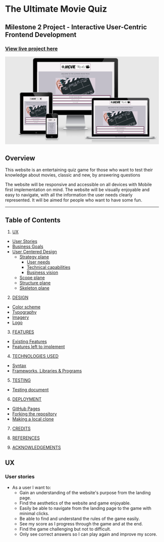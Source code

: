 # **The Ultimate Movie Quiz**</center>

## Milestone 2 Project - Interactive User-Centric Frontend Development

### [View live project here](https://maialenz.github.io//)

![Image of the mockup of the live website](docs/testing/Mockup.png)

## Overview

This website is an entertaining quiz game for those who want to test their knowledge about movies, classic and new, by answering questions

The website will be responsive and accessible on all devices with Mobile first implementation on mind. The website will be visually enjoyable and easy to navigate, with all the information the user needs clearly represented. It will be aimed for people who want to have some fun.

---

## Table of Contents

1. [UX](#ux)

- [User Stories](#user-stories)
- [Business Goals](#business-goals)
- [User Centered Design](#user-centered-design)
  - [Strategy plane](#strategy-plane)
    - [User needs](#user-needs)
    - [Technical capabilities](#technical-capabilities)
    - [Business vision](#business-vision)
  - [Scope plane](#scope-plane-|-trade-offs)
  - [Structure plane](#structure-plane)
  - [Skeleton plane](#Skeleton-plane)

2. [DESIGN](#design)

- [Color scheme](#color-scheme)
- [Typography](#typography)
- [Imagery](#imagery)
- [Logo](#logo)

3. [FEATURES](#features)

- [Existing Features](#existing-features)
- [Features left to implement](#features-left-to-implement)

4. [TECHNOLOGIES USED](#technologies-used)

- [Syntax](#syntax)
- [Frameworks, Libraries & Programs](#frameworks-libraries-&-programs)

5. [TESTING](#testing)

- [Testing document](TESTING.md)

6. [DEPLOYMENT](#deployment)

- [GitHub Pages](#github-pages)
- [Forking the repository](#forking-the-GitHub-repository)
- [Making a local clone](#making-a-local-clone)

7. [CREDITS](#credits)

8. [REFERENCES](REFERENCES.md)

9. [ACKNOWLEDGEMENTS](#acknowledgements)

## UX

### **User stories**

- As a user I want to:
    - Gain an understanding of the website's purpose from the landing page.
    - Find the aesthetics of the website and game enjoyable.
    - Easily be able to navigate from the landing page to the game with minimal clicks.
    - Be able to find and understand the rules of the game easily.
    - See my score as I progress through the game and at the end.
    - Find the game challenging but not to difficult.
    - Only see correct answers so I can play again and improve my score.
